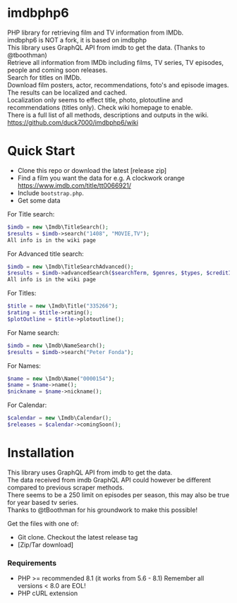 imdbphp6
=======

PHP library for retrieving film and TV information from IMDb.<br>
imdbphp6 is NOT a fork, it is based on imdbphp<br>
This library uses GraphQL API from imdb to get the data. (Thanks to @tboothman)<br>
Retrieve all information from IMDb including films, TV series, TV episodes, people and coming soon releases.<br>
Search for titles on IMDb.<br>
Download film posters, actor, recommendations, foto's and episode images.<br>
The results can be localized and cached.<br>
Localization only seems to effect title, photo, plotoutline and recommendations (titles only). Check wiki homepage to enable.<br>
There is a full list of all methods, descriptions and outputs in the wiki.
https://github.com/duck7000/imdbphp6/wiki


Quick Start
===========

* Clone this repo or download the latest [release zip]
* Find a film you want the data for e.g. A clockwork orange https://www.imdb.com/title/tt0066921/
* Include `bootstrap.php`.
* Get some data

For Title search:
```php
$imdb = new \Imdb\TitleSearch();
$results = $imdb->search("1408", "MOVIE,TV");
All info is in the wiki page
```

For Advanced title search:
```php
$imdb = new \Imdb\TitleSearchAdvanced();
$results = $imdb->advancedSearch($searchTerm, $genres, $types, $creditId, $startDate, $endDate, $countryId, $languageId);
All info is in the wiki page
```

For Titles:
```php
$title = new \Imdb\Title("335266");
$rating = $title->rating();
$plotOutline = $title->plotoutline();
```
For Name search:
```php
$imdb = new \Imdb\NameSearch();
$results = $imdb->search("Peter Fonda");
```

For Names:
```php
$name = new \Imdb\Name("0000154");
$name = $name->name();
$nickname = $name->nickname();
```

For Calendar:
```php
$calendar = new \Imdb\Calendar();
$releases = $calendar->comingSoon();
```

Installation
============

This library uses GraphQL API from imdb to get the data.<br>
The data received from imdb GraphQL API could however be different compared to previous scraper methods.<br>
There seems to be a 250 limit on episodes per season, this may also be true for year based tv series.<br>
Thanks to @tBoothman for his groundwork to make this possible!

Get the files with one of:
* Git clone. Checkout the latest release tag
* [Zip/Tar download]

### Requirements
* PHP >= recommended 8.1 (it works from 5.6 - 8.1) Remember all versions < 8.0 are EOL!
* PHP cURL extension
